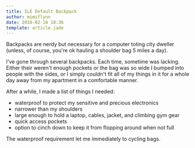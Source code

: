 ```yaml
---
title: ILE Default Backpack
author: mimiflynn
date: 2016-02-18 18:36
template: article.jade
---
```


Backpacks are nerdy but necessary for a computer toting city dweller (unless, of course, you're ok hauling a shoulder bag 5 miles a day).

I've gone through several backpacks. Each time, sometime was lacking. Either their weren't enough pockets or the bag was so wide I bumped into people with the sides, or I simply couldn't fit all of my things in it for a whole day away from my apartment in a comfortable manner.

<span class="more"></span>

After a while, I made a list of things I needed:

- waterproof to protect my sensitive and precious electronics
- narrower than my shoulders
- large enough to hold a laptop, cables, jacket, and climbing gym gear
- quick access pockets
- option to cinch down to keep it from flopping around when not full

The waterproof requirement let me immediately to cycling bags.

